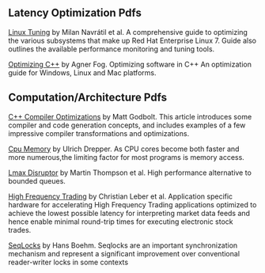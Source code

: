 ## Latency Optimization Pdfs

[Linux Tuning](https://github.com/Open-Markets-Initiative/latency-reference/blob/master/pdfs/linux-tunning.pdf) by Milan Navrátil et al.  A comprehensive guide to optimizing the various subsystems that make up Red Hat Enterprise Linux 7. Guide also outlines the available performance monitoring and tuning tools.

[Optimizing C++](https://github.com/Open-Markets-Initiative/latency-reference/blob/master/pdfs/optimizing-cpp.pdf) by Agner Fog. Optimizing software in C++ An optimization guide for Windows, Linux and Mac platforms.
 
## Computation/Architecture Pdfs
 
[C++ Compiler Optimizations](https://github.com/Open-Markets-Initiative/latency-reference/blob/master/pdfs/optimizations-in-cpp-compiler.pdf) by Matt Godbolt.  This article introduces some compiler and code generation concepts, and includes examples of a few impressive compiler transformations and optimizations.

[Cpu Memory](https://github.com/Open-Markets-Initiative/latency-reference/blob/master/pdfs/cpu-memory.pdf) by Ulrich Drepper.  As CPU cores become both faster and more numerous,the limiting factor for most programs is memory access.

[Lmax Disruptor](https://github.com/Open-Markets-Initiative/latency-reference/blob/master/pdfs/lmax-disruptor.pdf) by Martin Thompson et al.  High performance alternative to bounded queues.

[High Frequency Trading](https://github.com/Open-Markets-Initiative/latency-reference/blob/master/pdfs/high-frequency-trading.pdf) by Christian Leber et al.  Application specific hardware for accelerating High Frequency Trading applications optimized to achieve the lowest possible latency for interpreting market data feeds and hence enable minimal round-trip times for executing electronic stock trades.

[SeqLocks](https://github.com/Open-Markets-Initiative/latency-reference/blob/master/pdfs/seq-locks.pdf) by Hans Boehm.  Seqlocks are an important synchronization mechanism and represent a significant improvement over
conventional reader-writer locks in some contexts